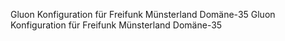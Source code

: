 Gluon Konfiguration für Freifunk Münsterland Domäne-35
Gluon Konfiguration für Freifunk Münsterland Domäne-35
